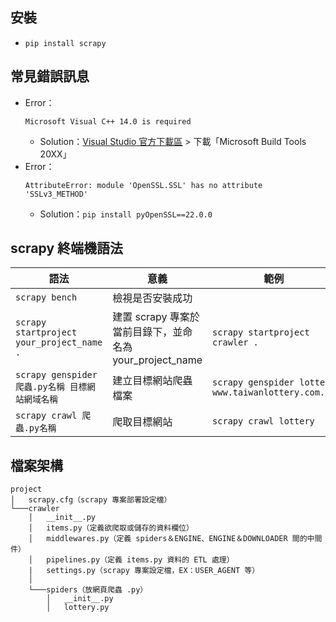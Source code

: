 ## 安裝
* `pip install scrapy`

## 常見錯誤訊息
* Error：
  ```
  Microsoft Visual C++ 14.0 is required
  ```
  * Solution：[Visual Studio 官方下載區](https://visualstudio.microsoft.com/downloads/) > 下載「Microsoft Build Tools 20XX」
* Error：
  ```
  AttributeError: module 'OpenSSL.SSL' has no attribute 'SSLv3_METHOD'
  ```
  * Solution：`pip install pyOpenSSL==22.0.0` 

## scrapy 終端機語法
語法|意義|範例
----|----|----
`scrapy bench`|檢視是否安裝成功
`scrapy startproject your_project_name .`|建置 scrapy 專案於當前目錄下，並命名為 your_project_name|`scrapy startproject crawler .`
`scrapy genspider 爬蟲.py名稱 目標網站網域名稱`|建立目標網站爬蟲檔案|`scrapy genspider lottery www.taiwanlottery.com.tw`
`scrapy crawl 爬蟲.py名稱`|爬取目標網站|`scrapy crawl lottery`

## 檔案架構
```
project
│   scrapy.cfg（scrapy 專案部署設定檔）
└───crawler
    │   __init__.py
    │   items.py（定義欲爬取或儲存的資料欄位）
    │   middlewares.py（定義 spiders＆ENGINE、ENGINE＆DOWNLOADER 間的中間件）
    │   pipelines.py（定義 items.py 資料的 ETL 處理）
    |   settings.py（scrapy 專案設定檔，EX：USER_AGENT 等）
    │
    └───spiders（放網頁爬蟲 .py）
        │   __init__.py
        │   lottery.py
```
